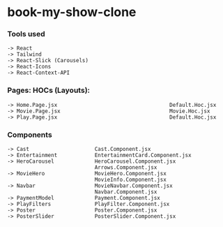 # book-my-show-clone

### Tools used
    -> React
    -> Tailwind
    -> React-Slick (Carousels)
    -> React-Icons
    -> React-Context-API

### Pages:                                              HOCs (Layouts):
    -> Home.Page.jsx                                    Default.Hoc.jsx
    -> Movie.Page.jsx                                   Movie.Hoc.jsx
    -> Play.Page.jsx                                    Default.Hoc.jsx

### Components
    -> Cast                     Cast.Component.jsx
    -> Entertainment            EntertainmentCard.Component.jsx
    -> HeroCarousel             HeroCarousel.Component.jsx
                                Arrows.Component.jsx
    -> MovieHero                MovieHero.Component.jsx
                                MovieInfo.Component.jsx
    -> Navbar                   MovieNavbar.Component.jsx
                                Navbar.Component.jsx
    -> PaymentModel             Payment.Component.jsx
    -> PlayFilters              PlayFilter.Component.jsx
    -> Poster                   Poster.Component.jsx
    -> PosterSlider             PosterSlider.Component.jsx